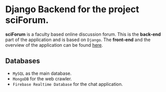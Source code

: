 # Django Backend for the project sciForum.

**sciForum** is a faculty based online discussion forum. This is the **back-end** part of the application and is based on `Django`. The **front-end** and the overview of the application can be found [here](https://github.com/s16417/sciforum).

## Databases
- `MySQL` as the main database.
- `MongoDB` for the web crawler.
- `Firebase Realtime Database` for the chat application. 
